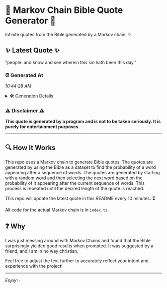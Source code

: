 # 📖 Markov Chain Bible Quote Generator 📖

Infinite quotes from the Bible generated by a Markov chain. ✨

## ✨ Latest Quote ✨
"people: and know and see wherein this sin hath been this day."

### ⏰ Generated At
*10:44:28 AM*

<details>
    <summary>🛠️ Generation Details</summary>
    <p>
        <strong>🌱 Seed:</strong> people:<br>
        <strong>🔄 Iterations:</strong> 11<br>
        <strong>📜 Context History:</strong><br>[ people: ]: and<br>[ people:, and ]: know<br>[ people:, and, know ]: and<br>[ people:, and, know, and ]: see<br>[ people:, and, know, and, see ]: wherein<br>[ people:, and, know, and, see, wherein ]: this<br>[ and, know, and, see, wherein, this ]: sin<br>[ know, and, see, wherein, this, sin ]: hath<br>[ and, see, wherein, this, sin, hath ]: been<br>[ see, wherein, this, sin, hath, been ]: this<br>[ wherein, this, sin, hath, been, this ]: day.<br>
    </p>
</details>

### ⚠️ Disclaimer ⚠️
**This quote is generated by a program and is not to be taken seriously. It is purely for entertainment purposes.**

---

## 🔍 How It Works

This repo uses a Markov chain to generate Bible quotes. The quotes are generated by using the Bible as a dataset to find the probability of a word appearing after a sequence of words. The quotes are generated by starting with a random word and then selecting the next word based on the probability of it appearing after the current sequence of words. This process is repeated until the desired length of the quote is reached.

This repo will update the latest quote in this README every 10 minutes. ⏳

All code for the actual Markov chain is in `index.ts`.

## ❓ Why

I was just messing around with Markov Chains and found that the Bible surprisingly yielded good results when prompted. 
It was suggested by a friend, and I am in no way christian.

Feel free to adjust the text further to accurately reflect your intent and experience with the project!

---

*Enjoy*✨
